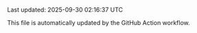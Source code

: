Last updated: 2025-09-30 02:16:37 UTC

This file is automatically updated by the GitHub Action workflow.
